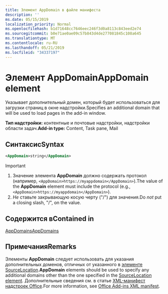 ```yaml
---
title: Элемент AppDomain в файле манифеста
description: ''
ms.date: 05/15/2019
localization_priority: Normal
ms.openlocfilehash: b1d71648cc7646eec246f3d0a8113c843eed2e74
ms.sourcegitcommit: b0e71ae0ae09c57b843d4de277081845c108a645
ms.translationtype: MT
ms.contentlocale: ru-RU
ms.lasthandoff: 05/21/2019
ms.locfileid: "34337197"
---
```

# <a name="appdomain-element"></a><span data-ttu-id="e8ab8-102">Элемент AppDomain</span><span class="sxs-lookup"><span data-stu-id="e8ab8-102">AppDomain element</span></span>

<span data-ttu-id="e8ab8-103">Указывает дополнительный домен, который будет использоваться для загрузки страниц в окне надстройки.</span><span class="sxs-lookup"><span data-stu-id="e8ab8-103">Specifies an additional domain that will be used to load pages in the add-in window.</span></span>

<span data-ttu-id="e8ab8-104">**Тип надстройки:** контентные и почтовые надстройки, надстройки области задач.</span><span class="sxs-lookup"><span data-stu-id="e8ab8-104">**Add-in type:** Content, Task pane, Mail</span></span>

## <a name="syntax"></a><span data-ttu-id="e8ab8-105">Синтаксис</span><span class="sxs-lookup"><span data-stu-id="e8ab8-105">Syntax</span></span>

```XML
<AppDomain>string</AppDomain>
```

> [!IMPORTANT]
> 1. <span data-ttu-id="e8ab8-106">Значение элемента **AppDomain** должно содержать протокол (например, `<AppDomain>https://myappdomain</AppDomain>`).</span><span class="sxs-lookup"><span data-stu-id="e8ab8-106">The value of the **AppDomain** element must include the protocol (e.g., `<AppDomain>https://myappdomain</AppDomain>`).</span></span>
> 2. <span data-ttu-id="e8ab8-107">*Не* ставьте закрывающую косую черту ("/") для значения.</span><span class="sxs-lookup"><span data-stu-id="e8ab8-107">Do *not* put a closing slash, "/", on the value.</span></span>

## <a name="contained-in"></a><span data-ttu-id="e8ab8-108">Содержится в</span><span class="sxs-lookup"><span data-stu-id="e8ab8-108">Contained in</span></span>

[<span data-ttu-id="e8ab8-109">AppDomains</span><span class="sxs-lookup"><span data-stu-id="e8ab8-109">AppDomains</span></span>](appdomains.md)

## <a name="remarks"></a><span data-ttu-id="e8ab8-110">Примечания</span><span class="sxs-lookup"><span data-stu-id="e8ab8-110">Remarks</span></span>

<span data-ttu-id="e8ab8-111">Элементы **AppDomain** следует использовать для указания дополнительных доменов, отличных от указанного в [элементе SourceLocation](sourcelocation.md).</span><span class="sxs-lookup"><span data-stu-id="e8ab8-111">**AppDomain** elements should be used to specify any additional domains other than the one specified in the [SourceLocation element](sourcelocation.md).</span></span> <span data-ttu-id="e8ab8-112">Дополнительные сведения см. в статье [XML-манифест надстроек Office](/office/dev/add-ins/develop/add-in-manifests).</span><span class="sxs-lookup"><span data-stu-id="e8ab8-112">For more information, see [Office Add-ins XML manifest](/office/dev/add-ins/develop/add-in-manifests).</span></span>
